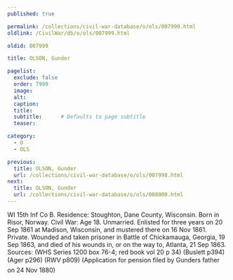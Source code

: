 ```yaml
---
published: true

permalink: /collections/civil-war-database/o/ols/007999.html
oldlink: /CivilWar/db/o/ols/007999.html

oldid: 007999

title: OLSON, Gunder

pagelist:
  exclude: false
  order: 7999
  image: 
  alt:
  caption:
  title:
  subtitle:      # Defaults to page subtitle
  teaser:

category: 
  - O 
  - OLS

previous:
  title: OLSON, Gunder
  url: /collections/civil-war-database/o/ols/007998.html  
next:
  title: OLSON, Gunder
  url: /collections/civil-war-database/o/ols/008000.html   
---
```

WI 15th Inf Co B. Residence: Stoughton, Dane County, Wisconsin. Born in Risor, Norway. Civil War: Age 18. Unmarried. Enlisted for three years on 20 Sep 1861 at Madison, Wisconsin, and mustered there on 16 Nov 1861. Private. Wounded and taken prisoner in Battle of Chickamauga, Georgia, 19 Sep 1863, and died of his wounds in, or on the way to, Atlanta, 21 Sep 1863. Sources: (WHS Series 1200 box 76-4; red book vol 20 p 34) (Buslett p394) (Ager p296) (RWV p809) (Application for pension filed by Gunder&#146;s father on 24 Nov 1880)